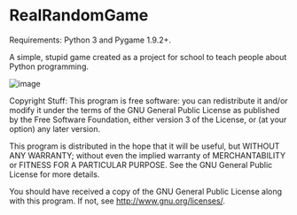 RealRandomGame
==============

Requirements:
Python 3 and Pygame 1.9.2+.

A simple, stupid game created as a project for school to teach people about Python programming.

![image](https://cloud.githubusercontent.com/assets/7811992/16512504/0866865a-3f11-11e6-8fe5-94493d9ca288.png)

Copyright Stuff:
This program is free software: you can redistribute it and/or modify it under the terms of the GNU General Public License as published by the Free Software Foundation, either version 3 of the License, or (at your option) any later version.

This program is distributed in the hope that it will be useful, but WITHOUT ANY WARRANTY; without even the implied warranty of MERCHANTABILITY or FITNESS FOR A PARTICULAR PURPOSE.  See the GNU General Public License for more details.

You should have received a copy of the GNU General Public License along with this program.  If not, see <http://www.gnu.org/licenses/>.

